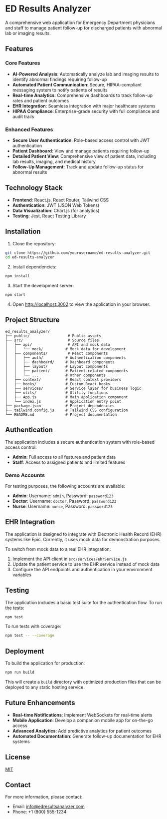 # ED Results Analyzer

A comprehensive web application for Emergency Department physicians and staff to manage patient follow-up for discharged patients with abnormal lab or imaging results.

## Features

### Core Features
- **AI-Powered Analysis**: Automatically analyze lab and imaging results to identify abnormal findings requiring follow-up
- **Automated Patient Communication**: Secure, HIPAA-compliant messaging system to notify patients of results
- **Real-time Analytics**: Comprehensive dashboards to track follow-up rates and patient outcomes
- **EHR Integration**: Seamless integration with major healthcare systems
- **HIPAA Compliance**: Enterprise-grade security with full compliance and audit trails

### Enhanced Features
- **Secure User Authentication**: Role-based access control with JWT authentication
- **Patient Dashboard**: View and manage patients requiring follow-up
- **Detailed Patient View**: Comprehensive view of patient data, including lab results, imaging, and medical history
- **Follow-Up Management**: Track and update follow-up status for abnormal results

## Technology Stack

- **Frontend**: React.js, React Router, Tailwind CSS
- **Authentication**: JWT (JSON Web Tokens)
- **Data Visualization**: Chart.js (for analytics)
- **Testing**: Jest, React Testing Library

## Installation

1. Clone the repository:
```bash
git clone https://github.com/yourusername/ed-results-analyzer.git
cd ed-results-analyzer
```

2. Install dependencies:
```bash
npm install
```

3. Start the development server:
```bash
npm start
```

4. Open [http://localhost:3002](http://localhost:3002) to view the application in your browser.

## Project Structure

```
ed_results_analyzer/
├── public/                 # Public assets
├── src/                    # Source files
│   ├── api/                # API and mock data
│   │   └── mock/          # Mock data for development
│   ├── components/         # React components
│   │   ├── auth/          # Authentication components
│   │   ├── dashboard/     # Dashboard components
│   │   ├── layout/        # Layout components
│   │   ├── patient/       # Patient-related components
│   │   └── ...            # Other components
│   ├── context/           # React context providers
│   ├── hooks/             # Custom React hooks
│   ├── services/          # Service layer for business logic
│   ├── utils/             # Utility functions
│   ├── App.js             # Main application component
│   └── index.js           # Application entry point
├── package.json           # Project dependencies
├── tailwind.config.js     # Tailwind CSS configuration
└── README.md              # Project documentation
```

## Authentication

The application includes a secure authentication system with role-based access control:

- **Admin**: Full access to all features and patient data
- **Staff**: Access to assigned patients and limited features

### Demo Accounts

For testing purposes, the following accounts are available:

- **Admin**: Username: `admin`, Password: `password123`
- **Doctor**: Username: `doctor`, Password: `password123`
- **Nurse**: Username: `nurse`, Password: `password123`

## EHR Integration

The application is designed to integrate with Electronic Health Record (EHR) systems like Epic. Currently, it uses mock data for demonstration purposes.

To switch from mock data to a real EHR integration:

1. Implement the API client in `src/services/ehrService.js`
2. Update the patient service to use the EHR service instead of mock data
3. Configure the API endpoints and authentication in your environment variables

## Testing

The application includes a basic test suite for the authentication flow. To run the tests:

```bash
npm test
```

To run tests with coverage:

```bash
npm test -- --coverage
```

## Deployment

To build the application for production:

```bash
npm run build
```

This will create a `build` directory with optimized production files that can be deployed to any static hosting service.

## Future Enhancements

- **Real-time Notifications**: Implement WebSockets for real-time alerts
- **Mobile Application**: Develop a companion mobile app for on-the-go access
- **Advanced Analytics**: Add predictive analytics for patient outcomes
- **Automated Documentation**: Generate follow-up documentation for EHR systems

## License

[MIT](https://choosealicense.com/licenses/mit/)

## Contact

For more information, please contact:

- Email: info@edresultsanalyzer.com
- Phone: +1 (800) 555-1234 